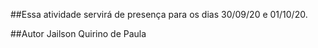 ##Essa atividade servirá de presença para os dias 30/09/20 e 01/10/20.

##Autor
Jailson Quirino de Paula